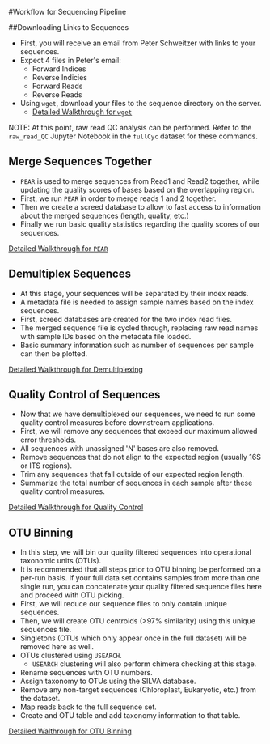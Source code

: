 #Workflow for Sequencing Pipeline

##Downloading Links to Sequences

* First, you will receive an email from Peter Schweitzer with links to your sequences.
* Expect 4 files in Peter's email:
  * Forward Indices
  * Reverse Indicies
  * Forward Reads
  * Reverse Reads
* Using `wget`, download your files to the sequence directory on the server.
  * [Detailed Walkthrough for `wget`](./detailed_walkthroughs/wget.md)

NOTE: At this point, raw read QC analysis can be performed. Refer to the `raw_read_QC` Jupyter Notebook in the `fullCyc` dataset for these commands.

## Merge Sequences Together 

* `PEAR` is used to merge sequences from Read1 and Read2 together, while updating the quality scores of bases based on the overlapping region.
* First, we run `PEAR` in order to merge reads 1 and 2 together.
* Then we create a screed database to allow to fast access to information about the merged sequences (length, quality, etc.)
* Finally we run basic quality statistics regarding the quality scores of our sequences. 

[Detailed Walkthrough for `PEAR`](./detailed_walkthroughs/pear.md)

## Demultiplex Sequences

* At this stage, your sequences will be separated by their index reads.
* A metadata file is needed to assign sample names based on the index sequences. 
* First, screed databases are created for the two index read files.
* The merged sequence file is cycled through, replacing raw read names with sample IDs based on the metadata file loaded.
* Basic summary information such as number of sequences per sample can then be plotted.

[Detailed Walkthrough for Demultiplexing](./detailed_walkthroughs/demultiplexing.md)

## Quality Control of Sequences

* Now that we have demultiplexed our sequences, we need to run some quality control measures before downstream applications.
* First, we will remove any sequences that exceed our maximum allowed error thresholds.
* All sequences with unassigned 'N' bases are also removed.
* Remove sequences that do not align to the expected region (usually 16S or ITS regions).
* Trim any sequences that fall outside of our expected region length.
* Summarize the total number of sequences in each sample after these quality control measures.

[Detailed Walkthrough for Quality Control](./detailed_walkthroughs/qc.md)

## OTU Binning
* In this step, we will bin our quality filtered sequences into operational taxonomic units (OTUs). 
* It is recommended that all steps prior to OTU binning be performed on a per-run basis. If your full data set contains samples from more than one single run, you can concatenate your quality filtered sequence files here and proceed with OTU picking.
* First, we will reduce our sequence files to only contain unique sequences. 
* Then, we will create OTU centroids (>97% similarity) using this unique sequences file. 
* Singletons (OTUs which only appear once in the full dataset) will be removed here as well.
* OTUs clustered using `USEARCH`.
  * `USEARCH` clustering will also perform chimera checking at this stage.
* Rename sequences with OTU numbers.
* Assign taxonomy to OTUs using the SILVA database.
* Remove any non-target sequences (Chloroplast, Eukaryotic, etc.) from the dataset.
* Map reads back to the full sequence set.
* Create and OTU table and add taxonomy information to that table.

[Detailed Walthrough for OTU Binning](./detailed_walkthroughs/otu_binning.md)

